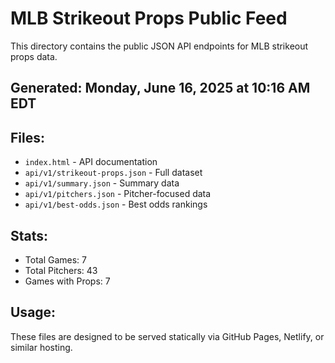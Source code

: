 # MLB Strikeout Props Public Feed

This directory contains the public JSON API endpoints for MLB strikeout props data.

## Generated: Monday, June 16, 2025 at 10:16 AM EDT

## Files:
- `index.html` - API documentation
- `api/v1/strikeout-props.json` - Full dataset
- `api/v1/summary.json` - Summary data
- `api/v1/pitchers.json` - Pitcher-focused data  
- `api/v1/best-odds.json` - Best odds rankings

## Stats:
- Total Games: 7
- Total Pitchers: 43
- Games with Props: 7

## Usage:
These files are designed to be served statically via GitHub Pages, Netlify, or similar hosting.
